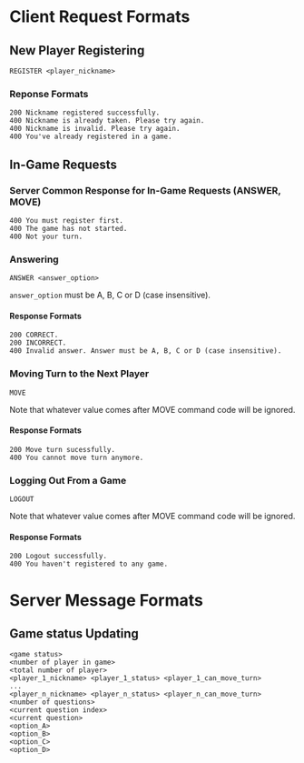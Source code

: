 # Client Request Formats
## New Player Registering
```
REGISTER <player_nickname>
```

### Reponse Formats
```
200 Nickname registered successfully.
400 Nickname is already taken. Please try again.
400 Nickname is invalid. Please try again.
400 You've already registered in a game.
```

## In-Game Requests
### Server Common Response for In-Game Requests (ANSWER, MOVE)
```
400 You must register first.
400 The game has not started.
400 Not your turn.
```

### Answering
```
ANSWER <answer_option>
```
`answer_option` must be A, B, C or D (case insensitive).

#### Response Formats
```
200 CORRECT.
200 INCORRECT.
400 Invalid answer. Answer must be A, B, C or D (case insensitive).
```

### Moving Turn to the Next Player
```
MOVE
```
Note that whatever value comes after MOVE command code will be ignored.

#### Response Formats
```
200 Move turn sucessfully.
400 You cannot move turn anymore.
```

### Logging Out From a Game
```
LOGOUT
```
Note that whatever value comes after MOVE command code will be ignored.

#### Response Formats
```
200 Logout successfully.
400 You haven't registered to any game.
```

# Server Message Formats
## Game status Updating
```
<game status>
<number of player in game>
<total number of player>
<player_1_nickname> <player_1_status> <player_1_can_move_turn>
...
<player_n_nickname> <player_n_status> <player_n_can_move_turn>
<number of questions>
<current question index>
<current question>
<option_A>
<option_B>
<option_C>
<option_D>
```